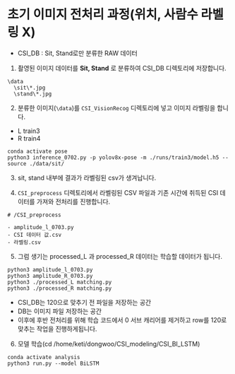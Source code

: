 # 초기 이미지 전처리 과정(위치, 사람수 라벨링 X)

- CSI_DB : Sit, Stand로만 분류한 RAW 데이터

1. 촬영된 이미지 데이터를 **Sit, Stand** 로 분류하여 CSI_DB 디렉토리에 저장합니다.
```
\data
  \sit\*.jpg
  \stand\*.jpg
```
2. 분류한 이미지(`\data`)를 `CSI_VisionRecog` 디렉토리에 넣고 이미지 라벨링을 합니다. 

- L train3
- R train4
```
conda activate pose
python3 inference_0702.py -p yolov8x-pose -m ./runs/train3/model.h5 --source ./data/sit/
```

3. sit, stand 내부에 결과가 라벨링된 csv가 생겨납니다. 

4. `CSI_preprocess` 디렉토리에서 라벨링된 CSV 파일과 기존 시간에 취득된 CSI 데이터를 가져와 전처리를 진행합니다.
```
# /CSI_preprocess

- amplitude_l_0703.py
- CSI 데이터 값.csv
- 라벨링.csv
```

5. 그럼 생기는 processed_L 과 processed_R 데이터는 학습할 데이터가 됩니다. 

```
python3 amplitude_l_0703.py 
python3 amplitude_R_0703.py
python3 ./processed_L matching.py
python3 ./processed_R matching.py
```
- CSI_DB는 120으로 맞추기 전 파일을 저장하는 공간
- DB는 이미지 파일 저장하는 공간
- 이후에 후반 전처리를 위해 학습 코드에서 0 서브 캐리어를 제거하고 row를 120로 맞추는 작업을 진행하게됩니다. 

6. 모델 학습(cd /home/keti/dongwoo/CSI_modeling/CSI_BI_LSTM)
```
conda activate analysis
python3 run.py --model BiLSTM
```

